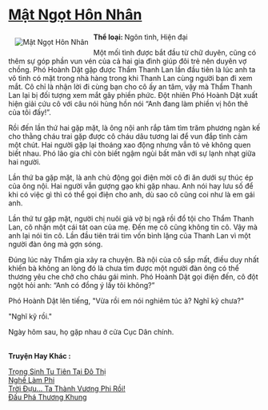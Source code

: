 <a href="https://utruyen.com/mat-ngot-hon-nhan/16849/" title="Mật Ngọt Hôn Nhân"><h1>Mật Ngọt Hôn Nhân</h1></a><div style="display:table"><img align="right" style="float: left; padding: 10px;" src="https://utruyen.com/images/story/200x260/mat-ngot-hon-nhan.jpg" alt="Mật Ngọt Hôn Nhân"><b>Thể loại: </b>Ngôn tình, Hiện đại<p></p>Một mối tình được bắt đầu từ chữ duyên, cũng có thêm sự góp phần vun vén của cả hai gia đình giúp đôi trẻ nên duyên vợ chồng. Phó Hoành Dật gặp được Thẩm Thanh Lan lần đầu tiên là lúc anh ta vô tình có mặt trong nhà hàng trong khi Thanh Lan cùng người bạn đi xem mắt. Cô chỉ là nhận lời đi cùng bạn cho cô ấy an tâm, vậy mà Thẩm Thanh Lan lại bị đối tượng xem mắt gây phiền phức. Đột nhiên Phó Hoành Dật xuất hiện giải cứu cô với câu nói hùng hồn nói “Anh đang làm phiền vị hôn thê của tôi đấy!”.<p></p>Rồi đến lần thứ hai gặp mặt, là ông nội anh rắp tâm tìm trăm phương ngàn kế cho thằng cháu trai gặp được cô cháu dâu tương lai để vun đắp tình cảm một chút. Hai người gặp lại thoáng xao động nhưng vẫn tỏ vẻ không quen biết nhau. Phó lão gia chỉ còn biết ngậm ngùi bất mãn với sự lạnh nhạt giữa hai người.<p></p>Lần thứ ba gặp mặt, là anh chủ động gọi điện mời cô đi ăn dưới sự thúc ép của ông nội. Hai người vẫn gượng gạo khi gặp nhau. Anh nói hay lưu số để khi có việc gì thì có thể gọi điện cho anh, dù sao cô cũng coi như là em gái anh.<p></p>Lần thứ tư gặp mặt, người chị nuôi giả vờ bị ngã rồi đổ tội cho Thẩm Thanh Lan, cô nhận một cái tát oan của mẹ. Đến mẹ cô cũng không tin cô. Vậy mà anh lại nói tin cô. Lần đầu tiên trái tim vốn bình lặng của Thanh Lan vì một người đàn ông mà gợn sóng.<p></p>Đúng lúc này Thẩm gia xảy ra chuyện. Bà nội của cô sắp mất, điều duy nhất khiến bà không an lòng đó là chưa tìm được một người đàn ông có thể thương yêu che chở cho cháu gái mình. Phó Hoành Dật gọi điện đến, cô đột ngột hỏi anh: “Anh có đồng ý lấy tôi không?”<p></p>Phó Hoành Dật lên tiếng, "Vừa rồi em nói nghiêm túc à? Nghĩ kỹ chưa?"<p></p>"Nghĩ kỹ rồi."<p></p>Ngày hôm sau, họ gặp nhau ở cửa Cục Dân chính.</div><p><br><b>Truyện Hay Khác :</b></p><a href="https://utruyen.com/trong-sinh-tu-tien-tai-do-thi/18473/" alt="Trọng Sinh Tu Tiên Tại Đô Thị">Trọng Sinh Tu Tiên Tại Đô Thị</a><br/><a href="https://github.com/quanluxury/truyenhot/tree/master/truyenhay/916/" alt="Nghề Làm Phi">Nghề Làm Phi</a><br/><a href="https://github.com/quanluxury/truyenhot/tree/master/truyenhay/17250/" alt="Trời Đựu... Ta Thành Vương Phi Rồi!">Trời Đựu... Ta Thành Vương Phi Rồi!</a><br/><a href="https://github.com/quanluxury/truyenhot/tree/master/truyenhay/704/" alt="Đấu Phá Thương Khung">Đấu Phá Thương Khung</a><br/>